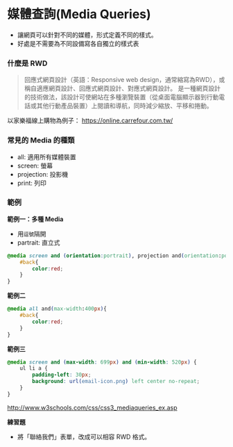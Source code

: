 # 媒體查詢(Media Queries)

* 讓網頁可以針對不同的媒體，形式定義不同的樣式。
* 好處是不需要為不同設備寫各自獨立的樣式表

### 什麼是 RWD

> 回應式網頁設計（英語：Responsive web design，通常縮寫為RWD），或稱自適應網頁設計、回應式網頁設計、對應式網頁設計。 是一種網頁設計的技術做法，該設計可使網站在多種瀏覽裝置（從桌面電腦顯示器到行動電話或其他行動產品裝置）上閱讀和導航，同時減少縮放、平移和捲動。

以家樂福線上購物為例子：
https://online.carrefour.com.tw/

### 常見的 Media 的種類

* all: 適用所有媒體裝置
* screen: 螢幕
* projection: 投影機
* print: 列印

### 範例

**範例一：多種 Media**

* 用`逗號`隔開
* partrait: 直立式

```css
@media screen and (orientation:portrait), projection and(orientation:portrait){
    #back{
        color:red;
    }
}
```

**範例二**

```css
@media all and(max-width:400px){
    #back{
        color:red;
    }
}
```

**範例三**

```css
@media screen and (max-width: 699px) and (min-width: 520px) {
    ul li a {
        padding-left: 30px;
        background: url(email-icon.png) left center no-repeat;
    }
}
```

http://www.w3schools.com/css/css3_mediaqueries_ex.asp

**練習題**

* 將「聯絡我們」表單，改成可以相容 RWD 格式。
